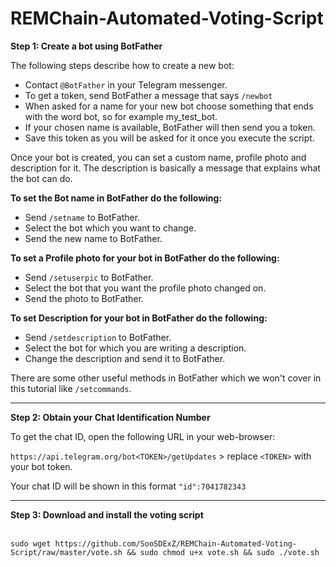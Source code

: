 # REMChain-Automated-Voting-Script

**Step 1: Create a bot using BotFather**

The following steps describe how to create a new bot:

* Contact `@BotFather` in your Telegram messenger.
* To get a token, send BotFather a message that says `/newbot`
* When asked for a name for your new bot choose something that ends with the word bot, so for example my_test_bot.
* If your chosen name is available, BotFather will then send you a token.
* Save this token as you will be asked for it once you execute the script.

Once your bot is created, you can set a custom name, profile photo and description for it. The description is basically a message that explains what the bot can do.

**To set the Bot name in BotFather do the following:**

* Send `/setname` to BotFather.
* Select the bot which you want to change.
* Send the new name to BotFather.

**To set a Profile photo for your bot in BotFather do the following:**

* Send `/setuserpic` to BotFather.
* Select the bot that you want the profile photo changed on.
* Send the photo to BotFather.

**To set Description for your bot in BotFather do the following:**

* Send `/setdescription` to BotFather.
* Select the bot for which you are writing a description.
* Change the description and send it to BotFather.

There are some other useful methods in BotFather which we won't cover in this tutorial like `/setcommands`.

***

**Step 2: Obtain your Chat Identification Number**

To get the chat ID, open the following URL in your web-browser: 

`https://api.telegram.org/bot<TOKEN>/getUpdates` > replace `<TOKEN>` with your bot token.

Your chat ID will be shown in this format `"id":7041782343`

***

**Step 3: Download and install the voting script**
<br>
<br>
```
sudo wget https://github.com/SooSDExZ/REMChain-Automated-Voting-Script/raw/master/vote.sh && sudo chmod u+x vote.sh && sudo ./vote.sh
```
